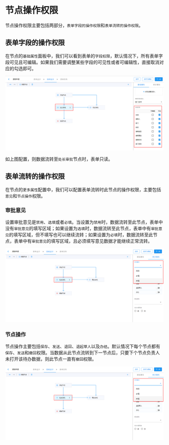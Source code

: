 # 节点操作权限

节点操作权限主要包括两部分，`表单字段的操作权限`和`表单流转的操作权限`。

## 表单字段的操作权限

在节点的`基础属性`面板中，我们可以看到表单的`字段权限`，默认情况下，所有表单字段可见且可编辑。如果我们需要调整某些字段的可见性或者可编辑性，直接取消对应的勾选即可。

![字段权限](./images/fields-authy.png)

如上图配置，则数据流转至`处长审批`节点时，表单只读。

## 表单流转的操作权限

在节点的`更多属性`配置中，我们可以配置表单流转时此节点的操作权限，主要包括`意见`和`节点操作`权限。

### 审批意见

设置审批意见是`禁用`、`选填`或者`必填`。当设置为`禁用`时，数据流转至此节点，表单中没有`审批意见`的填写区域；如果设置为`选填`时，数据流转至此节点，表单中有`审批意见`的填写区域，但不填写也可以继续流转；如果设置为`必填`时，数据流转至此节点，表单中有`审批意见`的填写区域，且必须填写意见数据才能继续正常流转。

![审批意见权限](./images/idea-authy.png)

### 节点操作

节点操作主要包括`保存`、`发送`、`退回`、`退起草人`以及`办结`。默认情况下每个节点都有`保存`、`发送`和`撤回`权限。当数据从此节点流转到下一节点后，只要下个节点负责人未打开该待办数据，则此节点一直有`撤回`权限。

![节点操作权限](./images/operation-authy.png)

